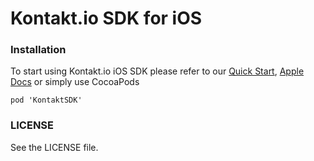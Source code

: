 # Kontakt.io SDK for iOS

### Installation
To start using Kontakt.io iOS SDK please refer to our [Quick Start]( http://docs.kontakt.io/ios-sdk/quickstart/), [Apple Docs](http://kontaktio.github.io/ios-sdk-docs/html/) or simply use CocoaPods 

```
pod 'KontaktSDK'
```

### LICENSE
See the LICENSE file.
